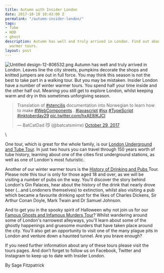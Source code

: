 ```yaml
---
title: Autumn with Insider London
date: 2017-10-18 10:43:00 Z
permalink: "/autumn-insider-london/"
tags:
- Tube
- HOD
- ghost
description: Autumn has well and truly arrived in London. Find out about our winter
  warmer tours.
layout: post
---
```


![Untitled design-12-806532.png](/uploads/Untitled%20design-12-806532.png)
Autumn has well and truly arrived in London. Leaves line the city streets, pumpkins decorate the shops and knitted jumpers are out in full force. You may think this season is not the best to take part in a walking tour. But you may be mistaken. Insider London have a number of winter warmer tours. You spend half your time inside and the other half out. Meaning you still get to explore London, whilst keeping warm and dry in this sometimes unforgiving season.

<blockquote class="twitter-tweet" data-partner="tweetdeck"><p lang="en" dir="ltr">Translation of <a href="https://twitter.com/hashtag/stenciljs?src=hash&amp;ref_src=twsrc%5Etfw">#stenciljs</a> documentation into Norwegian to learn how to make <a href="https://twitter.com/hashtag/WebComponents?src=hash&amp;ref_src=twsrc%5Etfw">#WebComponents</a> .  <a href="https://twitter.com/hashtag/javascript?src=hash&amp;ref_src=twsrc%5Etfw">#javascript</a> <a href="https://twitter.com/hashtag/jsx?src=hash&amp;ref_src=twsrc%5Etfw">#jsx</a> <a href="https://twitter.com/hashtag/TypeScript?src=hash&amp;ref_src=twsrc%5Etfw">#TypeScript</a> <a href="https://twitter.com/hashtag/inktoberday29?src=hash&amp;ref_src=twsrc%5Etfw">#inktoberday29</a> <a href="https://t.co/hxAE8IKJCI">pic.twitter.com/hxAE8IKJCI</a></p>&mdash; BatCatDad 😼 (@batcatsmirre) <a href="https://twitter.com/batcatsmirre/status/924718447208095744?ref_src=twsrc%5Etfw">October 29, 2017</a></blockquote>\
<script async src="https://platform.twitter.com/widgets.js" charset="utf-8"></script>

One tour, which is great for the whole family, is our [London Underground and Tube Tour](https://www.insider-london.co.uk/tours/london-underground-and-tube-tour/). In just two hours you can travel through 150 years worth of tube history, learning about one of the cities first underground stations, as well as one of London's most futuristic.

Another of our winter warmer tours is the [History of Drinking and Pubs ](https://www.insider-london.co.uk/tours/history-of-drinking-and-pubs/)Tour. Please note this tour is only for those aged 18 and over, as we will be visiting a number of pubs on the way. You'll discover the story behind London's Gin Palaces, hear about the history of the drink that nearly drove beer (…and Londoners themselves) to extinction, whilst also visiting a pub which became a favourite drinking spot for the likes of Charles Dickens, Sir Arthur Conan Doyle, Mark Twain and Dr Samuel Johnson.

And to get you in the spooky spirit of Halloween why not join us for our [Famous Ghosts and Infamous Murders Tour](https://www.insider-london.co.uk/tours/famous-ghosts-and-infamous-murders/)? Whilst wandering around some of London's narrowest alleyways, you'll learn about some of the ghostly happenings and gruesome murders that have taken place around the city. You'll also get an opportunity to visit one of the many plague pits in London and venture down a haunted tunnel. Are you brave enough?

If you need further information about any of these tours please visit the tours pages. And don’t forget to follow us on Facebook, Twitter and Instagram to keep up to date with Insider London.

By Sage Fitzpatrick